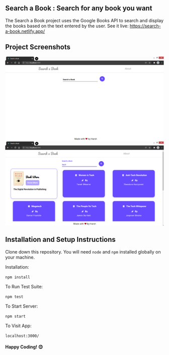 ## Search a Book : Search for any book you want

The Search a Book project uses the Google Books API to search and display the books based on the text entered by the user.
See it live: https://search-a-book.netlify.app/

## Project Screenshots

![](./screenshots/Search-A-Book-SC1.png)
![](./screenshots/Search-A-Book-SC2.png)

## Installation and Setup Instructions

Clone down this repository. You will need `node` and `npm` installed globally on your machine.  

Installation:

`npm install`  

To Run Test Suite:  

`npm test`  

To Start Server:

`npm start`  

To Visit App:

`localhost:3000/`

#### Happy Coding! 😊
